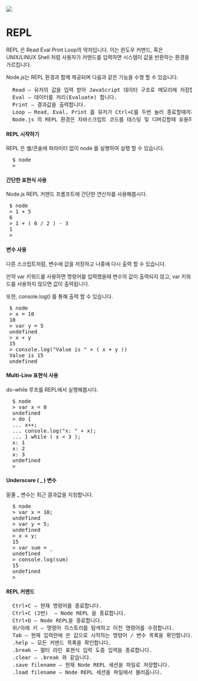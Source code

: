 <img src="https://velopert.com/wp-content/uploads/2016/02/nodejs-2560x1440-1024x576.png"></img>
# REPL
REPL 은 Read Eval Print Loop의 약자입니다. 이는 윈도우 커맨드, 혹은 UNIX/LINUX Shell 처럼 사용자가 커맨드를 입력하면 시스템이 값을 반환하는 환경을 가르킵니다.

Node.js는 REPL 환경과 함께 제공되며 다음과 같은 기능을 수행 할 수 있습니다.

<pre>
  Read – 유저의 값을 입력 받아 JavaScript 데이터 구조로 메모리에 저장합니다.
  Eval – 데이터를 처리(Evaluate) 합니다.
  Print – 결과값을 출력합니다.
  Loop – Read, Eval, Print 를 유저가 Ctrl+C를 두번 눌러 종료할때까지 반복합니다.
  Node.js 의 REPL 환경은 자바스크립트 코드를 테스팅 및 디버깅할때 유용하게 사용됩니다.
</pre>

#### REPL 시작하기
REPL 은 쉘/콘솔에 파라미터 없이 node 를 실행하여 실행 할 수 있습니다.

<pre>
  $ node
  >
</pre>

#### 간단한 표현식 사용
Node.js REPL 커맨드 프롬프트에 간단한 연산자를 사용해봅시다.

<pre>
 $ node
 > 1 + 5
 6
 > 1 + ( 6 / 2 ) - 3
 1
 >
</pre>

#### 변수 사용
다른 스크립트처럼, 변수에 값을 저장하고 나중에 다시 출력 할 수 있습니다.

만약 var 키워드를 사용하면 명령어를 입력했을때 변수의 값이 출력되지 않고, var 키워드를 사용하지 않으면 값이 출력됩니다.

또한, console.log() 를 통해 출력 할 수 있습니다.

<pre>
 $ node
 > x = 10
 10
 > var y = 5
 undefined
 > x + y
 15
 > console.log("Value is " + ( x + y ))
 Value is 15
 undefined
</pre>

#### Multi-Line 표현식 사용
do-while 루프를 REPL에서 실행해봅시다.

<pre>
  $ node
  > var x = 0
  undefined
  > do {
  ... x++;
  ... console.log("x: " + x);
  ... } while ( x < 3 );
  x: 1
  x: 2
  x: 3
  undefined
  >
</pre>

#### Underscore ( _ ) 변수
밑줄 _ 변수는 최근 결과값을 지칭합니다.

<pre>
  $ node
  > var x = 10;
  undefined
  > var y = 5;
  undefined
  > x + y;
  15
  > var sum = _
  undefined
  > console.log(sum)
  15
  undefined
  >
</pre>

#### REPL 커맨드

<pre>
  Ctrl+C – 현재 명령어를 종료합니다.
  Ctrl+C (2번)  – Node REPL 을 종료합니다.
  Ctrl+D – Node REPL을 종료합니다.
  위/아래 키 – 명령어 히스토리를 탐색하고 이전 명령어를 수정합니다.
  Tab – 현재 입력란에 쓴 값으로 시작하는 명령어 / 변수 목록을 확인합니다.
  .help – 모든 커맨드 목록을 확인합니다.
  .break – 멀티 라인 표현식 입력 도중 입력을 종료합니다.
  .clear – .break 와 같습니다.
  .save filename – 현재 Node REPL 세션을 파일로 저장합니다.
  .load filename – Node REPL 세션을 파일에서 불러옵니다.
</pre>
